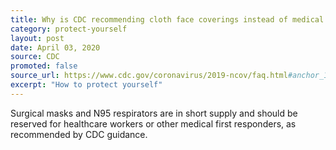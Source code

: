 ```yaml
---
title: Why is CDC recommending cloth face coverings instead of medical grade facemasks? 
category: protect-yourself
layout: post
date: April 03, 2020
source: CDC
promoted: false
source_url: https://www.cdc.gov/coronavirus/2019-ncov/faq.html#anchor_1584386949645
excerpt: "How to protect yourself"
---
```


Surgical masks and N95 respirators are in short supply and should be reserved for healthcare workers or other medical first responders, as recommended by CDC guidance.